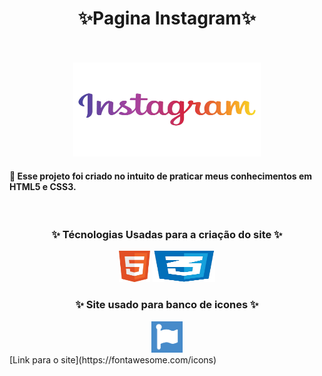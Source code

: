<div align="center">
        <h1>✨Pagina Instagram✨</h1>
    </div>
<div align="center">
    <br>
    <br>
    <img src="./src/assets/logo-instagram.png" alt="" width="300" height="150">
</div>

#### 🧠 Esse projeto foi criado no intuito de praticar meus conhecimentos em HTML5 e CSS3.

<br>
<div align="center">
        <h3>✨ Técnologias Usadas para a criação do site ✨</h3>
        <img src="./src/assets/imagens-readme/html-logo.svg" alt="" width="50" height="50">
        <img src="./src/assets/imagens-readme/css-logo.svg" alt="" width="100" height="50">
        <h3>✨ Site usado para banco de icones ✨</h3>
        <img src="./src/assets/imagens-readme/fontAwesome-logo.png" alt="" width="50" height="50">
</div>
        [Link para o site](https://fontawesome.com/icons)
